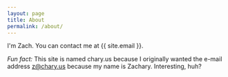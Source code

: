 ```yaml
---
layout: page
title: About
permalink: /about/
---
```


I'm Zach. You can contact me at {{ site.email }}.

*Fun fact:* This site is named chary.us because I originally wanted the
e-mail address z@chary.us because my name is Zachary. Interesting, huh?